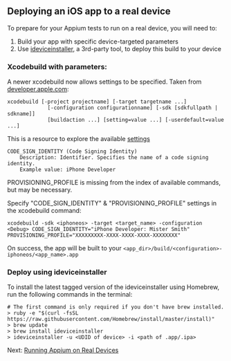 ## Deploying an iOS app to a real device

To prepare for your Appium tests to run on a real device, you will need to:

1. Build your app with specific device-targeted parameters
2. Use [ideviceinstaller](https://github.com/libimobiledevice/ideviceinstaller), a 3rd-party tool,
 to deploy this build to your device

### Xcodebuild with parameters:
A newer xcodebuild now allows settings to be specified. Taken from [developer.apple.com](https://developer.apple.com/library/mac/#documentation/Darwin/Reference/ManPages/man1/xcodebuild.1.html):

```center
xcodebuild [-project projectname] [-target targetname ...]
             [-configuration configurationname] [-sdk [sdkfullpath | sdkname]]
             [buildaction ...] [setting=value ...] [-userdefault=value ...]
```

This is a resource to explore the available [settings](https://developer.apple.com/library/mac/#documentation/DeveloperTools/Reference/XcodeBuildSettingRef/1-Build_Setting_Reference/build_setting_ref.html#//apple_ref/doc/uid/TP40003931-CH3-DontLinkElementID_10)

```center
CODE_SIGN_IDENTITY (Code Signing Identity)
    Description: Identifier. Specifies the name of a code signing identity.
    Example value: iPhone Developer
```

PROVISIONING_PROFILE is missing from the index of available commands,
but may be necessary.

Specify "CODE_SIGN_IDENTITY" & "PROVISIONING_PROFILE" settings in the
xcodebuild command:

```center
xcodebuild -sdk <iphoneos> -target <target_name> -configuration <Debug> CODE_SIGN_IDENTITY="iPhone Developer: Mister Smith" PROVISIONING_PROFILE="XXXXXXXXX-XXXX-XXXX-XXXX-XXXXXXXX"
```

On success, the app will be built to your ```<app_dir>/build/<configuration>-iphoneos/<app_name>.app```

### Deploy using ideviceinstaller

To install the latest tagged version of the ideviceinstaller using
Homebrew, run the following commands in the terminal:

``` center
# The first command is only required if you don't have brew installed.
> ruby -e "$(curl -fsSL https://raw.githubusercontent.com/Homebrew/install/master/install)"
> brew update
> brew install ideviceinstaller
> ideviceinstaller -u <UDID of device> -i <path of .app/.ipa>
```

Next: [Running Appium on Real Devices](real-devices.md)
